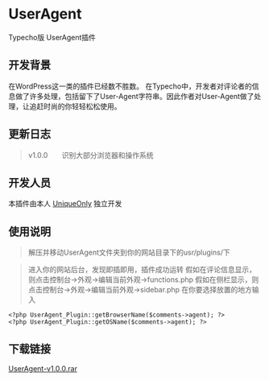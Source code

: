 UserAgent
=========

Typecho版 UserAgent插件

开发背景
----

在WordPress这一类的插件已经数不胜数。
在Typecho中，开发者对评论者的信息做了许多处理，包括留下了User-Agent字符串。因此作者对User-Agent做了处理，让追赶时尚的你轻轻松松使用。

更新日志
----

> v1.0.0&emsp;&emsp;识别大部分浏览器和操作系统

开发人员
----

本插件由本人 [UniqueOnly][1] 独立开发

使用说明
----

> 解压并移动UserAgent文件夹到你的网站目录下的usr/plugins/下

> 进入你的网站后台，发现即插即用，插件成功运转
> 假如在评论信息显示，则点击控制台->外观->编辑当前外观->functions.php
> 假如在侧栏显示，则点击控制台->外观->编辑当前外观->sidebar.php
> 在你要选择放置的地方输入

```
<?php UserAgent_Plugin::getBrowserName($comments->agent); ?>
<?php UserAgent_Plugin::getOSName($comments->agent); ?>
```

下载链接
----

[UserAgent-v1.0.0.rar][2]


  [1]: http://blog.uniqueonly.ml
  [2]: http://uniqueml.qiniudn.com/2014/08/3139837844.rar
